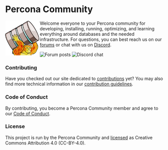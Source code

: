 # Percona Community

<img align="left" width="110" height="110" src="assets/perconacommunity.png">

Welcome everyone to your Percona community for developing, installing, running, optimizing, and learning everything around databases and the needed infrastructure. For questions, you can best reach us on our [forums](https://forums.percona.com) or chat with us on [Discord](https://discord.gg/mQEyGPkNbR).

![Forum posts](https://img.shields.io/discourse/posts?label=forums&logo=forums&server=https%3A%2F%2Fforums.percona.com%2F)
![Discord chat](https://img.shields.io/discord/808660945513611334)

### Contributing

Have you checked out our site dedicated to [contributions](https://percona.community/contribute) yet? You may also find more technical information in our [contribution guidelines](CONTRIBUTING.md).

### Code of Conduct

By contributing, you become a Percona Community member and agree to our [Code of Conduct](content/contribute/coc.md).

### License

This project is run by the Percona Community and [licensed](LICENSE.md) as Creative Commons Attribution 4.0 (CC-BY-4.0).
